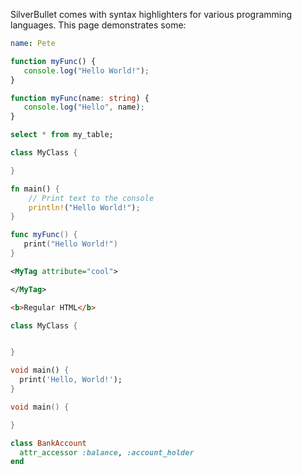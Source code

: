SilverBullet comes with syntax highlighters for various programming languages. This page demonstrates some:

```yaml
name: Pete
```

```javascript
function myFunc() {
   console.log("Hello World!");
}
```

```typescript
function myFunc(name: string) {
   console.log("Hello", name);
}
```

```sql
select * from my_table;
```

```c++
class MyClass {

}
```

```rust
fn main() {
    // Print text to the console
    println!("Hello World!");
}
```

```swift
func myFunc() {
   print("Hello World!")
}
```

```xml
<MyTag attribute="cool">

</MyTag>
```

```html
<b>Regular HTML</b>
```

```kotlin
class MyClass {


}
```

```dart
void main() {
  print('Hello, World!');
}
```

```c
void main() {

}
```

```ruby
class BankAccount
  attr_accessor :balance, :account_holder
end
```
